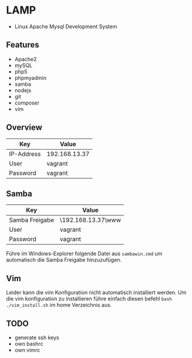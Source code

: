 LAMP
====

* Linux Apache Mysql Development System

Features
--------

* Apache2
* mySQL
* php5
* phpmyadmin
* samba
* nodejs
* git
* composer
* vim

Overview
--------

| Key | Value |
| --- | ----- |
| IP-Address | 192.168.13.37 |
| User | vagrant |
| Password | vagrant |

Samba
-----

| Key | Value |
| --- | ----- |
| Samba Freigabe | \\192.168.13.37\www |
| User | vagrant |
| Password | vagrant |

Führe im Windows-Explorer folgende Datei aus `sambawin.cmd` um automatisch die Samba Freigabe hinzuzufügen.

Vim
---

Leider kann die vim Konfiguration nicht automatisch installiert werden.
Um die vim konfiguration zu installieren führe einfach diesen befehl `bash ./vim_install.sh` im home Verzeichnis aus.

TODO
----

* generate ssh keys
* own bashrc
* own vimrc
